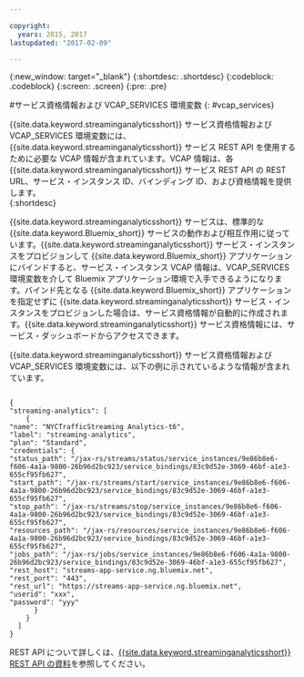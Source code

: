 ```yaml
---

copyright:
  years: 2015, 2017
lastupdated: "2017-02-09"

---
```


<!-- Attribute definitions --> 
{:new_window: target="_blank"}
{:shortdesc: .shortdesc}
{:codeblock: .codeblock}
{:screen: .screen}
{:pre: .pre}

#サービス資格情報および VCAP_SERVICES 環境変数
{: #vcap_services}

{{site.data.keyword.streaminganalyticsshort}} サービス資格情報および VCAP_SERVICES 環境変数には、{{site.data.keyword.streaminganalyticsshort}} サービス REST API を使用するために必要な VCAP 情報が含まれています。VCAP 情報は、各 {{site.data.keyword.streaminganalyticsshort}} サービス REST API の REST URL、サービス・インスタンス ID、バインディング ID、および資格情報を提供します。  
{:shortdesc}


{{site.data.keyword.streaminganalyticsshort}} サービスは、標準的な {{site.data.keyword.Bluemix_short}} サービスの動作および相互作用に従っています。{{site.data.keyword.streaminganalyticsshort}} サービス・インスタンスをプロビジョンして {{site.data.keyword.Bluemix_short}} アプリケーションにバインドすると、サービス・インスタンス VCAP 情報は、VCAP_SERVICES 環境変数を介して Bluemix アプリケーション環境で入手できるようになります。バインド先となる {{site.data.keyword.Bluemix_short}} アプリケーションを指定せずに {{site.data.keyword.streaminganalyticsshort}} サービス・インスタンスをプロビジョンした場合は、サービス資格情報が自動的に作成されます。{{site.data.keyword.streaminganalyticsshort}} サービス資格情報には、サービス・ダッシュボードからアクセスできます。


{{site.data.keyword.streaminganalyticsshort}} サービス資格情報および VCAP_SERVICES 環境変数には、以下の例に示されているような情報が含まれています。

<pre><code>
{
"streaming-analytics": [
    {
"name": "NYCTrafficStreaming Analytics-t6",
"label": "streaming-analytics",
"plan": "Standard",
"credentials": {
"status_path": "/jax-rs/streams/status/service_instances/9e86b8e6-f606-4a1a-9800-26b96d2bc923/service_bindings/83c9d52e-3069-46bf-a1e3-655cf95fb627",
"start_path": "/jax-rs/streams/start/service_instances/9e86b8e6-f606-4a1a-9800-26b96d2bc923/service_bindings/83c9d52e-3069-46bf-a1e3-655cf95fb627",
"stop_path": "/jax-rs/streams/stop/service_instances/9e86b8e6-f606-4a1a-9800-26b96d2bc923/service_bindings/83c9d52e-3069-46bf-a1e3-655cf95fb627",
"resources_path": "/jax-rs/resources/service_instances/9e86b8e6-f606-4a1a-9800-26b96d2bc923/service_bindings/83c9d52e-3069-46bf-a1e3-655cf95fb627",
"jobs_path": "/jax-rs/jobs/service_instances/9e86b8e6-f606-4a1a-9800-26b96d2bc923/service_bindings/83c9d52e-3069-46bf-a1e3-655cf95fb627",
"rest_host": "streams-app-service.ng.bluemix.net",
"rest_port": "443",
"rest_url": "https://streams-app-service.ng.bluemix.net",
"userid": "xxx",
"password": "yyy"
      }
    }
  ]
}	  
</code></pre>

REST API について詳しくは、[{{site.data.keyword.streaminganalyticsshort}} REST API の資料](https://console.ng.bluemix.net/apidocs/220)を参照してください。 
